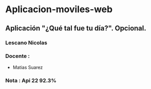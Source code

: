 # Aplicacion-moviles-web

## Aplicación "¿Qué tal fue tu día?". Opcional.


### Lescano Nicolas


### Docente :
* Matias Suarez


### Nota : Api 22 92.3%
